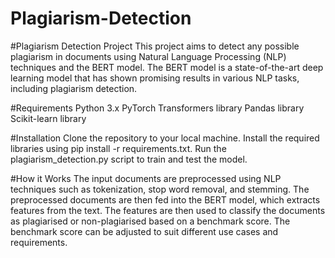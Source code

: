 # Plagiarism-Detection

#Plagiarism Detection Project
This project aims to detect any possible plagiarism in documents using Natural Language Processing (NLP) techniques and the BERT model. The BERT model is a state-of-the-art deep learning model that has shown promising results in various NLP tasks, including plagiarism detection.

#Requirements
Python 3.x
PyTorch
Transformers library
Pandas library
Scikit-learn library

#Installation
Clone the repository to your local machine.
Install the required libraries using pip install -r requirements.txt.
Run the plagiarism_detection.py script to train and test the model.

#How it Works
The input documents are preprocessed using NLP techniques such as tokenization, stop word removal, and stemming.
The preprocessed documents are then fed into the BERT model, which extracts features from the text.
The features are then used to classify the documents as plagiarised or non-plagiarised based on a benchmark score.
The benchmark score can be adjusted to suit different use cases and requirements.
